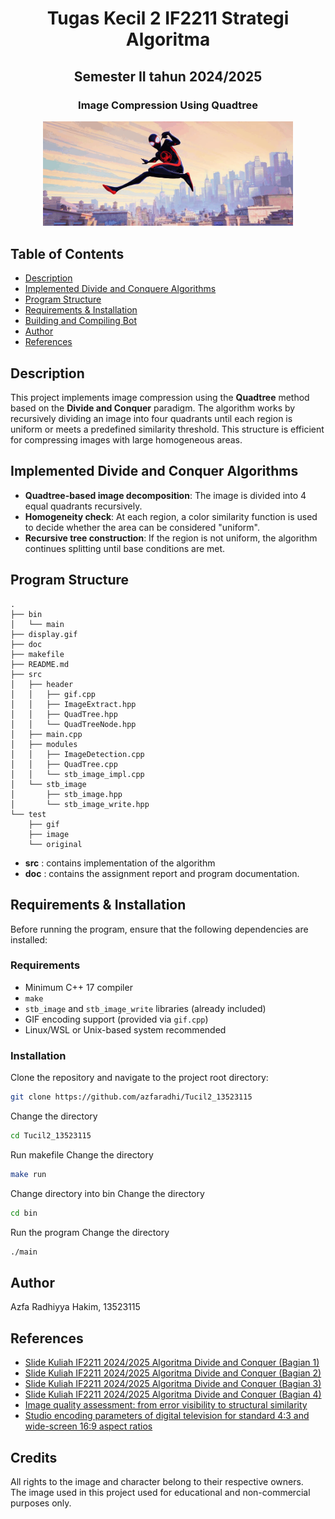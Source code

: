 <h1 align="center">Tugas Kecil 2 IF2211 Strategi Algoritma</h1>
<h2 align="center">Semester II tahun 2024/2025</h2>
<h3 align="center">Image Compression Using Quadtree</h3>

<p align="center">
  <img src="display.gif" alt="Main" width="400">
</p>

## Table of Contents
- [Description](#description)
- [Implemented Divide and Conquere Algorithms](#implemented-divide-and-conquer-algorithms)
- [Program Structure](#program-structure)
- [Requirements & Installation](#requirements--installation)
- [Building and Compiling Bot](#how-to-compile--run)
- [Author](#author)
- [References](#references)

## Description
This project implements image compression using the **Quadtree** method based on the **Divide and Conquer** paradigm. The algorithm works by recursively dividing an image into four quadrants until each region is uniform or meets a predefined similarity threshold. This structure is efficient for compressing images with large homogeneous areas.


## Implemented Divide and Conquer Algorithms
- **Quadtree-based image decomposition**: The image is divided into 4 equal quadrants recursively.
- **Homogeneity check**: At each region, a color similarity function is used to decide whether the area can be considered "uniform".
- **Recursive tree construction**: If the region is not uniform, the algorithm continues splitting until base conditions are met.

## Program Structure
```
.
├── bin
│   └── main
├── display.gif
├── doc
├── makefile
├── README.md
├── src
│   ├── header
│   │   ├── gif.cpp
│   │   ├── ImageExtract.hpp
│   │   ├── QuadTree.hpp
│   │   └── QuadTreeNode.hpp
│   ├── main.cpp
│   ├── modules
│   │   ├── ImageDetection.cpp
│   │   ├── QuadTree.cpp
│   │   └── stb_image_impl.cpp
│   └── stb_image
│       ├── stb_image.hpp
│       └── stb_image_write.hpp
└── test
    ├── gif
    ├── image
    └── original
```
- **src** : contains implementation of the algorithm
- **doc** : contains the assignment report and program documentation.

## Requirements & Installation
Before running the program, ensure that the following dependencies are installed:

### Requirements
- Minimum C++ 17 compiler
- `make`
- `stb_image` and `stb_image_write` libraries (already included)
- GIF encoding support (provided via `gif.cpp`)
- Linux/WSL or Unix-based system recommended

### Installation
Clone the repository and navigate to the project root directory:
```bash
git clone https://github.com/azfaradhi/Tucil2_13523115
```
Change the directory
```bash
cd Tucil2_13523115
```
Run makefile
Change the directory
```bash
make run
```
Change directory into bin
Change the directory
```bash
cd bin
```
Run the program
Change the directory
```bash
./main
```

## Author
Azfa Radhiyya Hakim, 13523115

## References
- [Slide Kuliah IF2211 2024/2025 Algoritma Divide and Conquer (Bagian 1)](https://informatika.stei.itb.ac.id/~rinaldi.munir/Stmik/2024-2025/07-Algoritma-Divide-and-Conquer-(2025)-Bagian1.pdf)
- [Slide Kuliah IF2211 2024/2025 Algoritma Divide and Conquer (Bagian 2)](https://informatika.stei.itb.ac.id/~rinaldi.munir/Stmik/2024-2025/08-Algoritma-Divide-and-Conquer-(2025)-Bagian2.pdf)
- [Slide Kuliah IF2211 2024/2025 Algoritma Divide and Conquer (Bagian 3)](https://informatika.stei.itb.ac.id/~rinaldi.munir/Stmik/2024-2025/09-Algoritma-Divide-and-Conquer-(2025)-Bagian3.pdf)
- [Slide Kuliah IF2211 2024/2025 Algoritma Divide and Conquer (Bagian 4)](https://informatika.stei.itb.ac.id/~rinaldi.munir/Stmik/2024-2025/10-Algoritma-Divide-and-Conquer-(2025)-Bagian4.pdf)
- [Image quality assessment: from error visibility to structural similarity](https://ieeexplore.ieee.org/document/1284395)
- [Studio encoding parameters of digital television for standard 4:3 and wide-screen 16:9 aspect ratios](https://www.itu.int/dms_pubrec/itu-r/rec/bt/r-rec-bt.601-7-201103-i!!pdf-e.pdf)

## Credits

All rights to the image and character belong to their respective owners.  
The image used in this project used for educational and non-commercial purposes only.